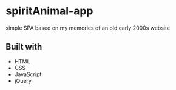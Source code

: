 # spiritAnimal-app
simple SPA based on my memories of an old early 2000s website 

## Built with 
 - HTML
 - CSS
 - JavaScript
 - jQuery
